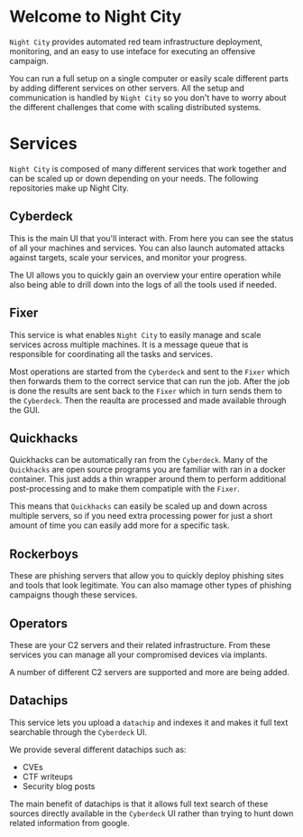 # Welcome to Night City
`Night City` provides automated red team infrastructure deployment, monitoring, and an easy to use inteface for executing an offensive campaign.

You can run a full setup on a single computer or easily scale different parts by adding different services on other servers. All the setup and communication is handled by `Night City` so you don't have to worry about the different challenges that come with scaling distributed systems.

# Services 
`Night City` is composed of many different services that work together and can be scaled up or down depending on your needs. The following repositories make up Night City.

## Cyberdeck
This is the main UI that you'll interact with. From here you can see the status of all your machines and services. You can also launch automated attacks against targets, scale your services, and monitor your progress. 

The UI allows you to quickly gain an overview your entire operation while also being able to drill down into the logs of all the tools used if needed.

## Fixer
This service is what enables `Night City` to easily manage and scale services across multiple machines. It is a message queue that is responsible for coordinating all the tasks and services.

Most operations are started from the `Cyberdeck` and sent to the `Fixer` which then forwards them to the correct service that can run the job. After the job is done the results are sent back to the `Fixer` which in turn sends them to the `Cyberdeck`. Then the reaulta are processed and made available through the GUI.

## Quickhacks
Quickhacks can be automatically ran from the `Cyberdeck`. Many of the `Quickhacks` are open source programs you are familiar with ran in a docker container. This just adds a thin wrapper around them to perform additional post-processing and to make them compatiple with the `Fixer`.

This means that `Quickhacks` can easily be scaled up and down across multiple servers, so if you need extra processing power for just a short amount of time you can easily add more for a specific task.

## Rockerboys
These are phishing servers that allow you to quickly deploy phishing sites and tools that look legitimate. You can also mamage other types of phishing campaigns though these services.

## Operators
These are your C2 servers and their related infrastructure. From these services you can manage all your compromised devices via implants. 

A number of different C2 servers are supported and more are being added.

## Datachips
This service lets you upload a `datachip` and indexes it and makes it full text searchable through the `Cyberdeck` UI.

We provide several different datachips such as:
- CVEs
- CTF writeups
- Security blog posts

The main benefit of datachips is that it allows full text search of these sources directly available in the `Cyberdeck` UI rather than trying to hunt down related information from google.







